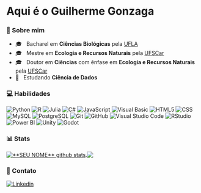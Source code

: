 <h1>Aqui é o Guilherme Gonzaga</h1>

### 📄 Sobre mim

- 🎓 &nbsp; Bacharel em **Ciências Biológicas** pela <a href="https://ufla.br/">UFLA</a>
- 🎓 &nbsp; Mestre em **Ecologia e Recursos Naturais** pela <a href="https://www.ufscar.br/">UFSCar</a>
- 🎓 &nbsp; Doutor em **Ciências** com ênfase em **Ecologia e Recursos Naturais** pela <a href="https://www.ufscar.br/">UFSCar</a>
- 📝 &nbsp; Estudando **Ciência de Dados**

### 💻 Habilidades

![Python](https://img.shields.io/badge/-Python-333333?style=flat&logo=python&logoColor=3776AB)
![R](https://img.shields.io/badge/-R-333333?style=flat&logo=R&logoColor=276DC3)
![Julia](https://img.shields.io/badge/-Julia-333333?style=flat&logo=julia&logoColor=9558B2)
![C#](https://img.shields.io/badge/-C%23-333333?style=flat&logo=csharp&logoColor=512BD4)
![JavaScript](https://img.shields.io/badge/-JavaScript-333333?style=flat&logo=javascript)
![Visual Basic](https://img.shields.io/badge/-Visual%20Basic-333333?style=flat&logo=visualbasic&logoColor=512BD4)
![HTML5](https://img.shields.io/badge/-HTML5-333333?style=flat&logo=HTML5)
![CSS](https://img.shields.io/badge/-CSS-333333?style=flat&logo=CSS3&logoColor=1572B6)
![MySQL](https://img.shields.io/badge/-MySQL-333333?style=flat&logo=jest&logoColor=4479A1)
![PostgreSQL](https://img.shields.io/badge/-PostgreSQL-333333?style=flat&logo=postgresql)
![Git](https://img.shields.io/badge/-Git-333333?style=flat&logo=git)
![GitHub](https://img.shields.io/badge/-GitHub-333333?style=flat&logo=github)
![Visual Studio Code](https://img.shields.io/badge/-Visual%20Studio%20Code-333333?style=flat&logo=visual-studio-code&logoColor=007ACC)
![RStudio](https://img.shields.io/badge/-RStudio-333333?style=flat&logo=rstudio&logoColor=75AADB)
![Power BI](https://img.shields.io/badge/-Power%20BI-333333?style=flat&logo=powerbi)
![Unity](https://img.shields.io/badge/-Unity-333333?style=flat&logo=unity&logoColor=000000)
![Godot](https://img.shields.io/badge/-Godot-333333?style=flat&logo=godotengine&logoColor=478CBF)

### 📊 Stats

<a href="https://github.com/Gurupreet">
 <img align="center" src="https://github-readme-stats.vercel.app/api?username=guig-silva&show_icons=true&theme=synthwave&line_height=27" alt="**SEU NOME** github stats"/>
</a>

<a href="https://github.com/Gurupreet">
  <img align="center" src="https://github-readme-stats.vercel.app/api/top-langs/?username=guig-silva&theme=synthwave&hide_langs_below=1" />
</a>

<br>

### 👤 Contato

[![Linkedin](https://img.shields.io/badge/-Guilherme_Gonzaga-blue?style=flat-square&logo=Linkedin&logoColor=white&link=https://www.linkedin.com/in/guigonzaga)](https://www.linkedin.com/in/guigonzaga)
